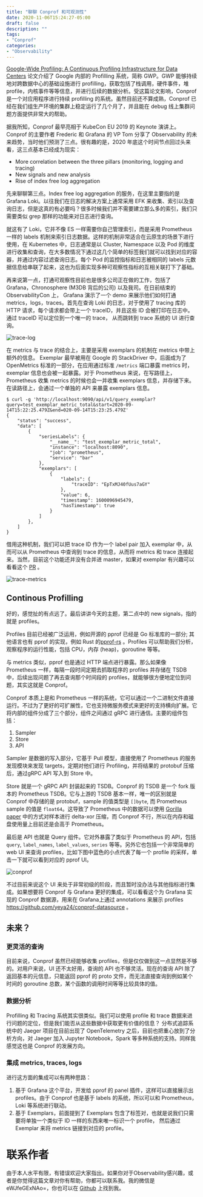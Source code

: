 ```yaml
---
title: "聊聊 Conprof 和可观测性"
date: 2020-11-06T15:24:27-05:00
draft: false 
description: ""
tags:
- "Conprof"
categories: 
- "Observability"
---
```


 [Google-Wide Profiling: A Continuous Profiling Infrastructure for Data Centers](https://research.google/pubs/pub36575/) 论文介绍了 Google 内部的 Profilling 系统，简称 GWP。GWP 能够持续地对跨数据中心的基础设施进行 profilling，获取包括了栈调用，硬件事件，堆 profile，内核事件等等信息，并进行后续的数据分析。受这篇论文影响，Conprof 是一个对应用程序进行持续 profilling 的系统。虽然目前还不算成熟，Conprof 已经在我们组生产环境的集群上稳定运行了几个月了，并且能在 debug 线上集群问题方面提供非常大的帮助。 



据我所知，Conprof 最早亮相于 KubeCon EU 2019 的 Keynote 演讲上。Conprof 的主要作者 Frederic 和 Grafana 的 VP Tom 分享了 Observability 的未来趋势，当时他们预测了三点。很有趣的是，2020 年底这个时间节点回过头来看，这三点基本已经成为现实：

- More correlation between the three pillars (monitoring, logging and tracing)
- New signals and new analysis
- Rise of index free log aggregation



先来聊聊第三点。Index free log aggregation 的服务，在这里主要指的是 Grafana Loki。以往我们在日志的解决方案上通常采用 EFK 来收集、索引以及查询日志，但是这真的有必要吗？很多时候我们并不需要建立那么多的索引，我们只需要类似 grep 那样的功能来对日志进行查询。



就这有了 Loki，它并不像 ES 一样需要你自己管理索引，而是采用 Prometheus 一样的 labels 机制来索引日志数据。这样的机制非常适合在云原生的场景下进行使用，在 Kubernetes 中，日志通常是以 Cluster, Namespace 以及 Pod 的维度进行收集和查询，在大多数情况下通过这几个简单的标签我们就可以找到对应的容器，并通过内容过滤查询日志。每个 Pod 的监控指标和日志被相同的 labels 元数据信息给串联了起来，这也为后面实现多种可观察性指标的互相关联打下了基础。



再来说第一点，打通可观察性目前也是很多公司正在做的工作，包括了 Grafana，Chronosphere (M3DB 背后的公司) 以及我司。在日前结束的 ObservabilityCon 上， Grafana 演示了一个 demo 来展示他们如何打通 metrics，logs，traces。首先在查询 Loki 的日志，对于使用了 tracing 库的 HTTP 请求，每个请求都会带上一个 traceID，并且这些 ID 会被打印在日志中。通过 traceID 可以定位到一个唯一的 trace， 从而跳转到 trace 系统的 UI 进行查询。



![trace-log](/img/conprof/tempo1.png)



在 metrics 与 trace 的结合上，主要是采用 exemplars 的机制在 metrics 中带上额外的信息。 Exemplar 最早被用在 Google 的 StackDriver 中，后面成为了 OpenMetrics 标准的一部分，在应用通过标准 `/metrics` 端口暴露 metrics 时，exemplar 信息也会被一起暴露。对于 Prometheus 来说，在写路径上，Prometheus 收集 metrics 的时候也会一并收集 exemplars 信息，并存储下来。在读路径上，会通过一个单独的 API 来暴露 exemplars 信息。



```
$ curl -g 'http://localhost:9090/api/v1/query_exemplar?query=test_exemplar_metric_total&start=2020-09-14T15:22:25.479Z&end=020-09-14T15:23:25.479Z'
{
    "status": "success",
    "data": [
        {
            "seriesLabels": {
                "__name__": "test_exemplar_metric_total",
                "instance": "localhost:8090",
                "job": "prometheus",
                "service": "bar"
            },
            "exemplars": [
                {
                    "labels": {
                        "traceID": "EpTxMJ40fUus7aGY"
                    },
                    "value": 6,
                    "timestamp": 1600096945479,
                    "hasTimestamp": true
                }
            ]
        },
    ]
}
```



借用这种机制，我们可以把 trace ID 作为一个 label pair 加入 exemplar 中，从而可以从 Prometheus 中查询到 trace 的信息，从而将 metrics 和 trace 连接起来。当然，目前这个功能还并没有合并进 master，如果对 exemplar 有兴趣可以看看这个 [PR](https://github.com/prometheus/prometheus/pull/6635) 。



![trace-metrics](/img/conprof/tempo2.png)



## Continous Profilling

好的，感觉扯的有点远了。最后讲讲今天的主题，第二点中的 new signals，指的就是 profiles。



Profiles 目前已经被广泛运用，例如开源的 pprof 已经是 Go 标准库的一部分; 其他语言也有 pprof 的实现，例如 Rust 的[pprof-rs](https://github.com/tikv/pprof-rs) 。Profiles 可以帮助我们分析，观察程序的运行性能，包括 CPU，内存 (heap)，goroutine 等等。



与 metrics 类似，pprof 也是通过 HTTP 端点进行暴露。那么如果像 Prometheus 一样，每隔一段时间定期去抓取程序的 profiles 并存储在 TSDB 中，后续出现问题了再去查询那个时间段的 profiles，就能够很方便地定位到问题，其实这就是 Conprof。



Conprof 本质上是和 Prometheus 一样的系统，它可以通过一个二进制文件直接运行。不过为了更好的可扩展性，它也支持微服务模式来更好的支持横向扩展。它将内部的组件分成了三个部分，组件之间通过 gRPC 进行通信。主要的组件包括：

1. Sampler
2. Store
3. API

Sampler 是数据的写入部分，它基于 Pull 模型，直接使用了 Prometheus 的服务发现模块来发现 targets，定期对他们进行 Profiling，并将结果的 protobuf 压缩后，通过gRPC API 写入到 Store 中。



Store 就是一个 gRPC API 封装起来的 TSDB。Conprof 的 TSDB 是一个 fork 版本的 Prometheus TSDB。它与上游的 TSDB 基本一样，唯一的区别就是 Conprof 中存储的是 protobuf，sample 的值类型是 `[]byte`, 而 Prometheus sample 的值是 `float64`。这导致了 Prometheus 中的数据可以使用 [Gorilla paper](https://www.vldb.org/pvldb/vol8/p1816-teller.pdf) 中的方式对样本进行 delta-xor 压缩，而 Conprof 不行，所以在内存和磁盘使用量上目前还是会高于 Prometheus。



最后是 API 也就是 Query 组件。它对外暴露了类似于 Prometheus 的 API，包括 `query`, `label_names`, `label_values`, `series` 等等。另外它也包括一个非常简单的 web UI 来查询 profiles，比如下图中蓝色的小点代表了每一个 profile 的采样，单击一下就可以看到对应的 pprof UI。



![conprof](/img/conprof/conprof.png)



不过目前来说这个 UI 来处于非常初级的阶段，而且暂时没办法与其他指标进行集成。如果想要将 Conprof 与 Grafana 更好的集成，可以看看这个为 Grafana 实现的 Conprof 数据源，用来在 Grafana上通过 annotations 来展示 profiles https://github.com/yeya24/conprof-datasource 。



## 未来？

### 更灵活的查询

目前来说，Conprof 虽然已经能够收集 profiles，但是仅仅做到这一点显然是不够的。对用户来说，UI 还不太好用，查询的 API 也不够灵活。现在的查询 API 除了返回基本的元信息，只能返回 pprof 的 proto 文件，而无法直接查询到例如某个时间的 goroutine 总数，某个函数的调用时间等等比较具体的值。



### 数据分析

Profilling 和 Tracing 系统其实很类似。我们可以使用 profile 和 trace 数据来进行问题的定位，但是我们能否从这些数据中获取更有价值的信息？ 分布式追踪系统中的 Jaeger 项目在目前出现了 OpenTelemetry 之后，目前也把重心放到了分析方向，对 Jaeger 加入 Jupyter Notebook，Spark 等多种系统的支持。同样我感觉这也是 Conprof 的发展方向。



### 集成 metrics, traces, logs

进行这方面的集成可以有两种思路：

1. 基于 Grafana 这个平台，开发给 pprof 的 panel 插件，这样可以直接展示出 profiles。由于 Conprof 也是基于 labels 的系统，所以可以和 Prometheus， Loki 等系统进行联动。
2. 基于 Exemplars，前面提到了 Exemplars 包含了标签对，也就是说我们只需要将单独一个类似于 ID 一样的东西来唯一标识一个 profile， 然后通过 Exemplar 来将 metrics 链接到对应的 profile。



# 联系作者

由于本人水平有限，有错误欢迎大家指出。如果你对于Observability感兴趣，或者是你觉得这篇文章对你有帮助，你都可以联系我。我的微信是 eWJfeGExNAo=，你也可以在 [Github](https://github.com/yeya24) 上找到我。
